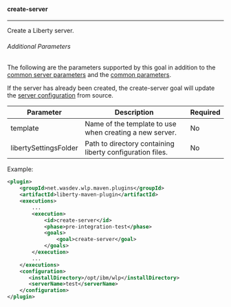 #### create-server
---
Create a Liberty server.

###### Additional Parameters

The following are the parameters supported by this goal in addition to the [common server parameters](common-server-parameters.md#common-server-parameters) and the [common parameters](common-parameters.md#common-parameters).

If the server has already been created, the create-server goal will update the [server configuration](common-server-parameters.md#common-server-parameters) from source. 

| Parameter | Description | Required |
| --------  | ----------- | -------  |
| template | Name of the template to use when creating a new server. | No |
| libertySettingsFolder | Path to directory containing liberty configuration files. | No |

Example:
```xml
<plugin>
    <groupId>net.wasdev.wlp.maven.plugins</groupId>
    <artifactId>liberty-maven-plugin</artifactId>
    <executions>
        ...
        <execution>
            <id>create-server</id>
            <phase>pre-integration-test</phase>
            <goals>
                <goal>create-server</goal>
            </goals>
        </execution>
        ...
    </executions>
    <configuration>
       <installDirectory>/opt/ibm/wlp</installDirectory>
       <serverName>test</serverName>
    </configuration>
</plugin>
```
